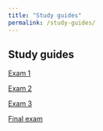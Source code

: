 ```yaml
---
title: "Study guides"
permalink: /study-guides/
---
```


## Study guides

[Exam 1](exam1/)

[Exam 2](exam2/)

[Exam 3](exam3/)

[Final exam](final/)

